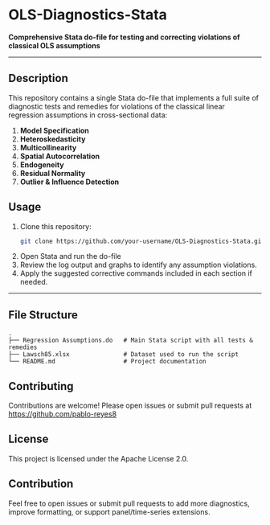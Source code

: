 # OLS-Diagnostics-Stata

**Comprehensive Stata do-file for testing and correcting violations of classical OLS assumptions**

---

## Description

This repository contains a single Stata do-file that implements a full suite of diagnostic tests and remedies for violations of the classical linear regression assumptions in cross-sectional data:

1. **Model Specification**  
2. **Heteroskedasticity**  
3. **Multicollinearity**  
4. **Spatial Autocorrelation**  
5. **Endogeneity**  
6. **Residual Normality**  
7. **Outlier & Influence Detection**
## Usage

1. Clone this repository:  
   ```bash
   git clone https://github.com/your-username/OLS-Diagnostics-Stata.git
   ```
2. Open Stata and run the do-file
3. Review the log output and graphs to identify any assumption violations.
4. Apply the suggested corrective commands included in each section if needed.

---

## File Structure

```plaintext
.
├── Regression Assumptions.do   # Main Stata script with all tests & remedies
├── Lawsch85.xlsx               # Dataset used to run the script
└── README.md                   # Project documentation
```

## Contributing

Contributions are welcome! Please open issues or submit pull requests at  
https://github.com/pablo-reyes8

## License

This project is licensed under the Apache License 2.0.  

## Contribution

Feel free to open issues or submit pull requests to add more diagnostics, improve formatting, or support panel/time-series extensions.

